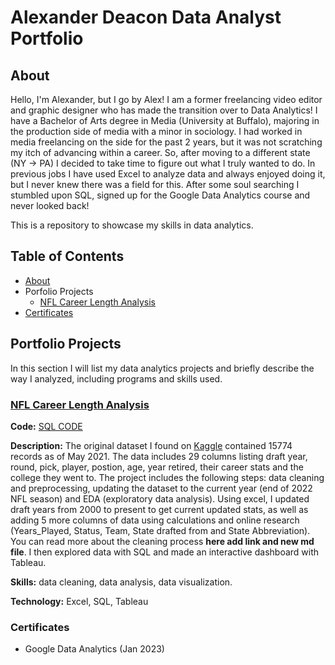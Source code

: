 # Alexander Deacon Data Analyst Portfolio

## About
Hello, I'm Alexander, but I go by Alex! I am a former freelancing video editor and graphic designer who has made the transition over to Data Analytics! I have a Bachelor of Arts degree in Media (University at Buffalo), majoring in the production side of media with a minor in sociology. I had worked in media freelancing on the side for the past 2 years, but it was not scratching my itch of advancing within a career. So, after moving to a different state (NY -> PA) I decided to take time to figure out what I truly wanted to do. In previous jobs I have used Excel to analyze data and always enjoyed doing it, but I never knew there was a field for this. After some soul searching I stumbled upon SQL, signed up for the Google Data Analytics course and never looked back! 

This is a repository to showcase my skills in data analytics.

## Table of Contents
* [About](README.md#about)
* Porfolio Projects
  * [NFL Career Length Analysis](README.md#nfl-career-length-analysis)
* [Certificates](README.md#certificates)

## Portfolio Projects
In this section I will list my data analytics projects and briefly describe the way I analyzed, including programs and skills used.

### [NFL Career Length Analysis](https://github.com/alexrdeacon/Data-Analyst-Portfolio/tree/main/NFL%20Career%20Length%20Analysis)

**Code:** [SQL CODE](https://github.com/alexrdeacon/Data-Analyst-Portfolio/blob/main/NFL%20Career%20Length%20Analysis/NFL%20Career%20Length%20Analysis.sql)

**Description:** The original dataset I found on [Kaggle](https://www.kaggle.com/datasets/cviaxmiwnptr/nfl-draft-19702021) contained 15774 records as of May 2021. The data includes 29 columns listing draft year, round, pick, player, postion, age, year retired, their career stats and the college they went to. The project includes the following steps: data cleaning and preprocessing, updating the dataset to the current year (end of 2022 NFL season) and EDA (exploratory data analysis). Using excel, I updated draft years from 2000 to present to get current updated stats, as well as adding 5 more columns of data using calculations and online research (Years_Played, Status, Team, State drafted from and State Abbreviation). You can read more about the cleaning process **here add link and new md file**. I then explored data with SQL and made an interactive dashboard with Tableau.

**Skills:** data cleaning, data analysis, data visualization.

**Technology:** Excel, SQL, Tableau

### Certificates

* Google Data Analytics (Jan 2023)

